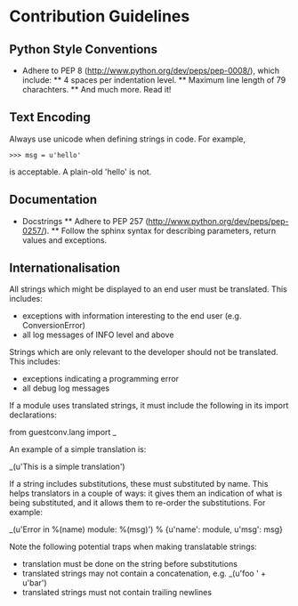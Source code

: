 # Contribution Guidelines 

## Python Style Conventions

* Adhere to PEP 8 (http://www.python.org/dev/peps/pep-0008/), which include:
** 4 spaces per indentation level.
** Maximum line length of 79 charachters.
** And much more.  Read it!

## Text Encoding

Always use unicode when defining strings in code.  For example,

    >>> msg = u'hello'

is acceptable.  A plain-old 'hello' is not.

## Documentation

* Docstrings
** Adhere to PEP 257 (http://www.python.org/dev/peps/pep-0257/).
** Follow the sphinx syntax for describing parameters, return values
   and exceptions.

## Internationalisation

All strings which might be displayed to an end user must be translated.
This includes:

* exceptions with information interesting to the end user (e.g. ConversionError)
* all log messages of INFO level and above

Strings which are only relevant to the developer should not be translated. This
includes:

* exceptions indicating a programming error
* all debug log messages

If a module uses translated strings, it must include the following in its import
declarations:

  from guestconv.lang import _

An example of a simple translation is:

  _(u'This is a simple translation')

If a string includes substitutions, these must substituted by name. This helps
translators in a couple of ways: it gives them an indication of what is being
substituted, and it allows them to re-order the substitutions. For example:

  _(u'Error in %(name) module: %(msg)') % {u'name': module, u'msg': msg}

Note the following potential traps when making translatable strings:

* translation must be done on the string before substitutions
* translated strings may not contain a concatenation, e.g. _(u'foo ' + u'bar')
* translated strings must not contain trailing newlines
